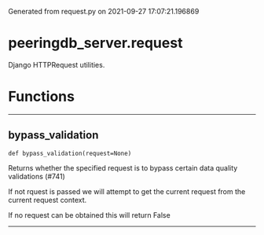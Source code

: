 Generated from request.py on 2021-09-27 17:07:21.196869

# peeringdb_server.request

Django HTTPRequest utilities.

# Functions
---

## bypass_validation
`def bypass_validation(request=None)`

Returns whether the specified request is to bypass
certain data quality validations (#741)

If not rquest is passed we will attempt to get
the current request from the current request
context.

If no request can be obtained this will return False

---
